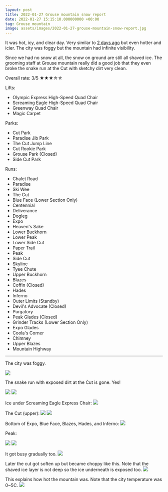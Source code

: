```yaml
---
layout: post
title: 2022-01-27 Grouse mountain snow report
date: 2022-01-27 15:15:10.000000000 +00:00
tag: Grouse mountain
image: assets/images/2022-01-27-grouse-mountain-snow-report.jpg
---
```


It was hot, icy, and clear day. Very similar to [2 days ago](https://vancouversnowboarding.ca/2022-01-27-grouse-mountain-snow-report/) but even hotter and icier. The city was foggy but the mountain had infinite visibility.

Since we had no snow at all, the snow on ground are still all shaved ice. The grooming staff at Grouse mountain really did a good job that they even broke the snake run at the Cut with sketchy dirt very clean.

Overall rate: 3/5 ★★★☆☆

Lifts:

* Olympic Express High-Speed Quad Chair
* Screaming Eagle High-Speed Quad Chair
* Greenway Quad Chair
* Magic Carpet

Parks:

* Cut Park
* Paradise Jib Park
* The Cut Jump Line
* Cut Rookie Park
* Grouse Park (Closed)
* Side Cut Park

Runs:

* Chalet Road
* Paradise
* Ski Wee
* The Cut
* Blue Face (Lower Section Only)
* Centennial
* Deliverance
* Dogleg
* Expo
* Heaven's Sake
* Lower Buckhorn
* Lower Peak
* Lower Side Cut
* Paper Trail
* Peak
* Side Cut
* Skyline
* Tyee Chute
* Upper Buckhorn
* Blazes
* Coffin (Closed)
* Hades
* Inferno
* Outer Limits (Standby)
* Devil's Advocate (Closed)
* Purgatory
* Peak Glades (Closed)
* Grinder Tracks (Lower Section Only)
* Expo Glades
* Coola's Corner
* Chimney
* Upper Blazes
* Mountain Highway

---

The city was foggy.

![](/assets/images/2022-01-27-foggy.jpg)

The snake run with exposed dirt at the Cut is gone. Yes!

![](/assets/images/2022-01-27-ex-snake.jpg)
![](/assets/images/2022-01-27-ex-snake-2.jpg)

Ice under Screaming Eagle Express Chair:
![](/assets/images/2022-01-27-ice.jpg)

The Cut (upper):
![](/assets/images/2022-01-27-the-cut-upper.jpg)
![](/assets/images/2022-01-27-the-cut-upper2.jpg)

Bottom of Expo, Blue Face, Blazes, Hades, and Inferno:
![](/assets/images/2022-01-27-expo-blue-face-blazes-hades-inferno-bottom.jpg)

Peak:

![](/assets/images/2022-01-27-peak.jpg)
![](/assets/images/2022-01-27-peak2.jpg)

It got busy gradually too.
![](/assets/images/2022-01-27-busy.jpg)

Later the cut got soften up but became choppy like this. Note that the shaved ice layer is not deep so the ice underneath is exposed too.
![](/assets/images/2022-01-27-the-cut-choppy.jpg)

This explains how hot the mountain was. Note that the city temperature was 0~5C.
![](/assets/images/2022-01-27-Screenshot_2022-01-27_07-58-20.png)
